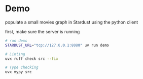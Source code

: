 # Demo

populate a small movies graph in Stardust using the python client

first, make sure the server is running

```bash
# run demo
STARDUST_URL="tcp://127.0.0.1:8080" uv run demo

# Linting
uvx ruff check src --fix

# Type checking
uvx mypy src
```
